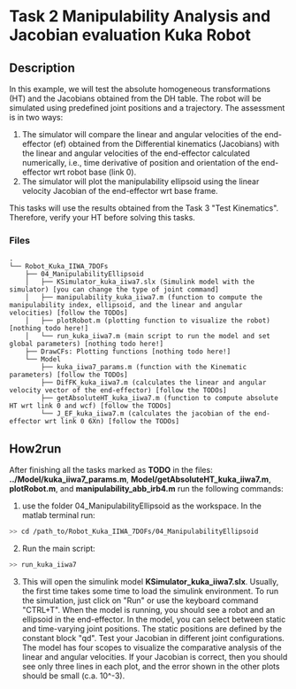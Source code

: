 # Task 2 Manipulability Analysis and Jacobian evaluation Kuka Robot

## Description

In this example, we will test the absolute homogeneous transformations (HT)
and the Jacobians obtained from the DH table. The robot will be simulated using predefined
joint positions and a trajectory. The assessment is in two ways:

1. The simulator will compare the linear and angular velocities of the end-effector (ef) obtained from the Differential kinematics (Jacobians) with the linear and angular velocities of the end-effector calculated numerically, i.e., time derivative of position and orientation of the end-effector wrt robot base (link 0).
2. The simulator will plot the manipulability ellipsoid using the linear velocity Jacobian of the end-effector wrt base frame.

This tasks will use the results obtained from the Task 3 "Test Kinematics". Therefore, verify your HT before solving this tasks.

### Files

```
.
└── Robot_Kuka_IIWA_7DOFs
    ├── 04_ManipulabilityEllipsoid
    │   ├── KSimulator_kuka_iiwa7.slx (Simulink model with the simulator) [you can change the type of joint command]
    │   ├── manipulability_kuka_iiwa7.m (function to compute the manipulability index, ellipsoid, and the linear and angular velocities) [follow the TODOs]
    │   ├── plotRobot.m (plotting function to visualize the robot) [nothing todo here!]
    │   └── run_kuka_iiwa7.m (main script to run the model and set global parameters) [nothing todo here!]
    ├── DrawCFs: Plotting functions [nothing todo here!]
    └── Model
        ├── kuka_iiwa7_params.m (function with the Kinematic parameters) [follow the TODOs]
        ├── DifFK_kuka_iiwa7.m (calculates the linear and angular velocity vector of the end-effector) [follow the TODOs]
        ├── getAbsoluteHT_kuka_iiwa7.m (function to compute absolute HT wrt link 0 and wcf) [follow the TODOs]
        └── J_EF_kuka_iiwa7.m (calculates the jacobian of the end-effector wrt link 0 6Xn) [follow the TODOs]
```

## How2run

After finishing all the tasks marked as **TODO** in the files: **../Model/kuka_iiwa7_params.m**, **Model/getAbsoluteHT_kuka_iiwa7.m**, **plotRobot.m**, and **manipulability_abb_irb4.m** run the following commands:

1. use the folder 04_ManipulabilityEllipsoid as the workspace. In the matlab terminal
   run:

```bash
>> cd /path_to/Robot_Kuka_IIWA_7DOFs/04_ManipulabilityEllipsoid
```

2. Run the main script:

```bash
>> run_kuka_iiwa7
```

3. This will open the simulink model **KSimulator_kuka_iiwa7.slx**. Usually, the first time takes some time to load the simulink environment. To run the simulation, just click on "Run" or use the keyboard command "CTRL+T". When the model is running, you should see a robot and an ellipsoid in the end-effector.
   In the model, you can select between static and time-varying joint positions. The static positions are defined by the constant block "qd". Test your Jacobian in different joint configurations. The model has four scopes to visualize the comparative analysis of the linear and angular velocities. If your Jacobian is correct, then you should see only three lines in each plot, and the error shown in the other plots should be small (c.a. 10^-3).
